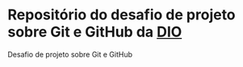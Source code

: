 # Repositório do desafio de projeto sobre Git e GitHub da [DIO](https://www.dio.me/)
Desafio de projeto sobre Git e GitHub
